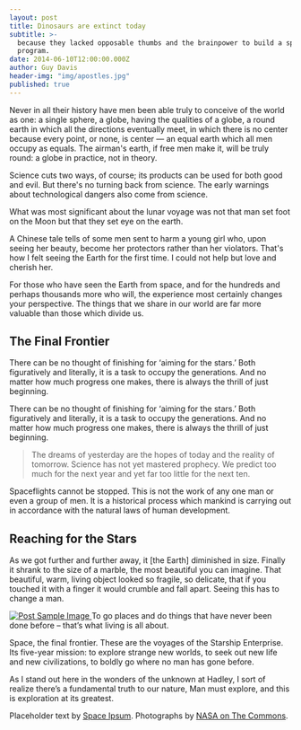 ```yaml
---
layout: post
title: Dinosaurs are extinct today
subtitle: >-
  because they lacked opposable thumbs and the brainpower to build a space
  program.
date: 2014-06-10T12:00:00.000Z
author: Guy Davis
header-img: "img/apostles.jpg"
published: true
---
```


<p>Never in all their history have men been able truly to conceive of the world as one: a single sphere, a globe, having the qualities of a globe, a round earth in which all the directions eventually meet, in which there is no center because every point, or none, is center — an equal earth which all men occupy as equals. The airman's earth, if free men make it, will be truly round: a globe in practice, not in theory.</p>

<p>Science cuts two ways, of course; its products can be used for both good and evil. But there's no turning back from science. The early warnings about technological dangers also come from science.</p>

<p>What was most significant about the lunar voyage was not that man set foot on the Moon but that they set eye on the earth.</p>

<p>A Chinese tale tells of some men sent to harm a young girl who, upon seeing her beauty, become her protectors rather than her violators. That's how I felt seeing the Earth for the first time. I could not help but love and cherish her.</p>

<p>For those who have seen the Earth from space, and for the hundreds and perhaps thousands more who will, the experience most certainly changes your perspective. The things that we share in our world are far more valuable than those which divide us.</p>

<h2 class="section-heading">The Final Frontier</h2>

<p>There can be no thought of finishing for ‘aiming for the stars.’ Both figuratively and literally, it is a task to occupy the generations. And no matter how much progress one makes, there is always the thrill of just beginning.</p>

<p>There can be no thought of finishing for ‘aiming for the stars.’ Both figuratively and literally, it is a task to occupy the generations. And no matter how much progress one makes, there is always the thrill of just beginning.</p>

<blockquote>The dreams of yesterday are the hopes of today and the reality of tomorrow. Science has not yet mastered prophecy. We predict too much for the next year and yet far too little for the next ten.</blockquote>

<p>Spaceflights cannot be stopped. This is not the work of any one man or even a group of men. It is a historical process which mankind is carrying out in accordance with the natural laws of human development.</p>

<h2 class="section-heading">Reaching for the Stars</h2>

<p>As we got further and further away, it [the Earth] diminished in size. Finally it shrank to the size of a marble, the most beautiful you can imagine. That beautiful, warm, living object looked so fragile, so delicate, that if you touched it with a finger it would crumble and fall apart. Seeing this has to change a man.</p>

<a href="#">
    <img src="{{ site.baseurl }}/img/post-sample-image.jpg" alt="Post Sample Image">
</a>
<span class="caption text-muted">To go places and do things that have never been done before – that’s what living is all about.</span>

<p>Space, the final frontier. These are the voyages of the Starship Enterprise. Its five-year mission: to explore strange new worlds, to seek out new life and new civilizations, to boldly go where no man has gone before.</p>

<p>As I stand out here in the wonders of the unknown at Hadley, I sort of realize there’s a fundamental truth to our nature, Man must explore, and this is exploration at its greatest.</p>

<p>Placeholder text by <a href="http://spaceipsum.com/">Space Ipsum</a>. Photographs by <a href="https://www.flickr.com/photos/nasacommons/">NASA on The Commons</a>.</p>
